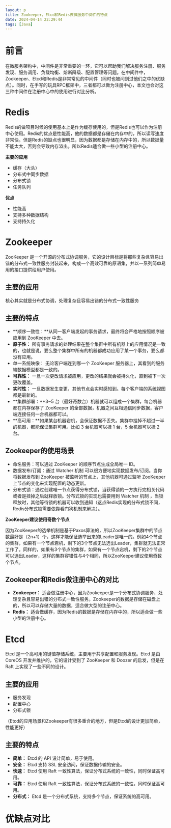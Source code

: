 ```yaml
---
layout: p 
title: Zookeeper，Etcd和Redis做微服务中间件的特点
date: 2024-04-14 22:29:44
tags: [Java]
---
```


# 前言

在微服务架构中，中间件是非常重要的一环，它可以帮助我们解决服务注册、服务发现、服务调用、负载均衡、熔断降级、配置管理等问题。在中间件中，Zookeeper、Etcd和Redis是非常常见的中间件（同时也被问到过他们之中的优缺点）。同时，在手写的玩具RPC框架中，三者都可以做为注册中心，本文也会对这三种中间件在注册中心中的使用进行对比分析。


# Redis

Redis的做项目时候的使用基本上是作为缓存使用的，但是Redis也可以作为注册中心使用。Redis的优点是性能高，他的数据都是存储在内存中的，所以读写速度非常快。但是Redis的缺点也很明显，因为数据都是存储在内存中的，所以数据量不能太大，否则会导致内存溢出。所以Redis适合做一些小型的注册中心。

**主要的应用**
- 缓存（大头）
- 分布式中同步数据
- 分布式锁
- 任务队列

**优点**

- 性能高
- 支持多种数据结构
- 支持持久化

# Zookeeper

ZooKeeper 是一个开源的分布式协调服务，它的设计目标是将那些复杂且容易出错的分布式一致性服务封装起来，构成一个高效可靠的原语集，并以一系列简单易用的接口提供给用户使用。

## 主要的应用
核心其实就是分布式协调，处理复杂且容易出错的分布式一致性服务

## 主要的特点

- **顺序一致性：**从同一客户端发起的事务请求，最终将会严格地按照顺序被应用到 ZooKeeper 中去。
- **原子性：** 所有事务请求的处理结果在整个集群中所有机器上的应用情况是一致的，也就是说，要么整个集群中所有的机器都成功应用了某一个事务，要么都没有应用。
- 单一系统映像： 无论客户端连到哪一个 ZooKeeper 服务器上，其看到的服务端数据模型都是一致的。
- **可靠性：** 一旦一次更改请求被应用，更改的结果就会被持久化，直到被下一次更改覆盖。
- **实时性：** 一旦数据发生变更，其他节点会实时感知到。每个客户端的系统视图都是最新的。
- **集群部署：**3~5 台（最好奇数台）机器就可以组成一个集群，每台机器都在内存保存了 ZooKeeper 的全部数据，机器之间互相通信同步数据，客户端连接任何一台机器都可以。
- **高可用：**如果某台机器宕机，会保证数据不丢失。集群中挂掉不超过一半的机器，都能保证集群可用。比如 3 台机器可以挂 1 台，5 台机器可以挂 2 台。

## Zookeeper的使用场景

- 命名服务：可以通过 ZooKeeper 的顺序节点生成全局唯一 ID。
- 数据发布/订阅：通过 Watcher 机制 可以很方便地实现数据发布/订阅。当你将数据发布到 ZooKeeper 被监听的节点上，其他机器可通过监听 ZooKeeper 上节点的变化来实现配置的动态更新。
- 分布式锁：通过创建唯一节点获得分布式锁，当获得锁的一方执行完相关代码或者是挂掉之后就释放锁。分布式锁的实现也需要用到 Watcher 机制 ，当锁释放时，其他等待锁的机器可以收到通知（这点Redis实现的分布式锁不同，Redis分布式锁需要依靠看门狗机制来解决）。

**ZooKeeper建议使用奇数个节点**

因为ZooKeeper的选举机制是基于Paxos算法的，所以ZooKeeper集群中的节点数最好是（2n+1）个，这样才能保证选举出来的Leader是唯一的。例如4个节点的集群，如果有一个节点宕机，剩下的3个节点无法选出Leader，集群就无法正常工作了。同样的，如果有3个节点的集群，如果有一个节点宕机，剩下的2个节点可以选出Leader，这样的集群容错性与4个相同，所以ZooKeeper建议使用奇数个节点。

## Zookeeper和Redis做注册中心的对比

- **Zookeeper：** 适合做注册中心，因为Zookeeper是一个分布式协调服务，处理复杂且容易出错的分布式一致性服务。Zookeeper的数据是存储在磁盘上的，所以可以存储大量的数据，适合做大型的注册中心。
- **Redis：** 适合做缓存，因为Redis的数据是存储在内存中的，所以适合做一些小型的注册中心。





# Etcd

Etcd 是一个高可用的键值存储系统，主要用于共享配置和服务发现。Etcd 是由 CoreOS 开发并维护的，它的设计受到了 ZooKeeper 和 Doozer 的启发，但是在 Raft 上实现了一些不同的设计。

## 主要的应用

- 服务发现
- 配置中心
- 分布式锁

（Etcd的应用场景和Zookeeper有很多重合的地方，但是Etcd的设计更加简单，性能更好）

## 主要的特点

- **简单：** Etcd 的 API 设计简单，易于使用。
- **安全：** Etcd 支持 SSL 安全访问，保证数据传输的安全。
- **快速：** Etcd 使用 Raft 一致性算法，保证分布式系统的一致性，同时保证高可用。
- **可靠：** Etcd 使用 Raft 一致性算法，保证分布式系统的一致性，同时保证高可用。
- **分布式：** Etcd 是一个分布式系统，支持多个节点，保证系统的高可用。



# 优缺点对比





